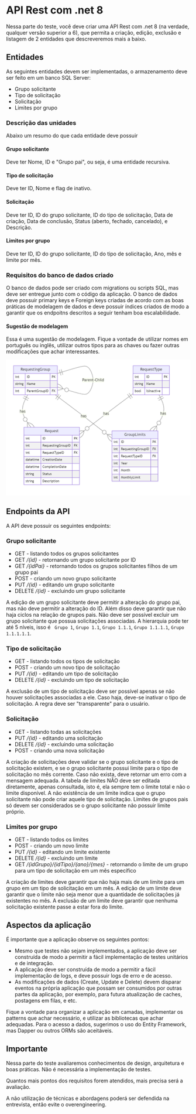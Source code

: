 # API Rest com .net 8

Nessa parte do teste, você deve criar uma API Rest com .net 8 (na verdade, qualquer versão superior a 6), que permita a criação, edição, exclusão e listagem de 2 entidades que descreveremos mais a baixo. 

## Entidades

As seguintes entidades devem ser implementadas, o armazenamento deve ser feito em um banco SQL Server:
- Grupo solicitante
- Tipo de solicitação
- Solicitação
- Limites por grupo


### Descrição das unidades

Abaixo um resumo do que cada entidade deve possuir

#### Grupo solicitante

Deve ter Nome, ID e "Grupo pai", ou seja, é uma entidade recursiva.

#### Tipo de solicitação

Deve ter ID, Nome e flag de inativo.

#### Solicitação

Deve ter ID, ID do grupo solicitante, ID do tipo de solicitação, Data de criação, Data de conclusão, Status (aberto, fechado, cancelado), e Descrição.

#### Limites por grupo

Deve ter ID, ID do grupo solicitante, ID do tipo de solicitação, Ano, mês e limite por mês.

### Requisitos do banco de dados criado

O banco de dados pode ser criado com migrations ou scripts SQL, mas deve ser entregue junto com o código da aplicação. O banco de dados deve possuir primary keys e Foreign keys criadas de acordo com as boas práticas de modelagem de dados e deve possuir índices criados de modo a garantir que os endpoitns descritos a seguir tenham boa escalabilidade.

#### Sugestão de modelagem

Essa é uma sugestão de modelagem. Fique a vontade de utilizar nomes em português ou inglês, utilizar outros tipos para as chaves ou fazer outras modificações que achar interessantes.

![Sugestão de nomes das tabelas](images/diagrama.png)


## Endpoints da API

A API deve possuir os seguintes endpoints:

### Grupo solicitante
- GET - listando todos os grupos solicitantes
- GET */{id}* - retornando um grupo solicitante por ID
- GET */{idPai}* - retornando todos os grupos solicitantes filhos de um grupo pai
- POST - criando um novo grupo solicitante
- PUT */{id}* - editando um grupo solicitante
- DELETE */{id}* - excluindo um grupo solicitante

A edição de um grupo solicitante deve permitir a alteração do grupo pai, mas não deve permitir a alteração do ID. Além disso deve garantir que não haja ciclos na relação de grupos pais.
Não deve ser possível excluir um grupo solicitante que possua solicitações associadas. A hierarquia pode ter até 5 níveis, isso é ` Grupo 1`, `Grupo 1.1`, `Grupo 1.1.1`, `Grupo 1.1.1.1`, `Grupo 1.1.1.1.1`.

### Tipo de solicitação
- GET - listando todos os tipos de solicitação
- POST - criando um novo tipo de solicitação
- PUT */{id}* - editando um tipo de solicitação
- DELETE */{id}* - excluindo um tipo de solicitação

A exclusão de um tipo de solicitação deve ser possível apenas se não houver solicitações associadas a ele. Caso haja, deve-se inativar o tipo de solicitação. A regra deve ser "transparente" para o usuário.

### Solicitação
- GET - listando todas as solicitações
- PUT */{id}* - editando uma solicitação
- DELETE */{id}* - excluindo uma solicitação
- POST - criando uma nova solicitação

A criação de solicitações deve validar se o grupo solicitante e o tipo de solicitação existem, e se o grupo solicitante possui limite para o tipo de solicitação no mês corrente. Caso não exista, deve retornar um erro com a mensagem adequada. A tabela de limites NÃO deve ser editada diretamente, apenas consultada, isto é, ela sempre tem o limite total e não o limite disponível. A não existência de um limite indica que o grupo solicitante não pode criar aquele tipo de solicitação. Limites de grupos pais só devem ser considerados se o grupo solicitante não possuir limite próprio.

### Limites por grupo
- GET - listando todos os limites
- POST - criando um novo limite
- PUT */{id}* - editando um limite existente
- DELETE */{id}* - excluindo um limite
- GET */{idGrupo}/{idTipo}/{ano}/{mes}* - retornando o limite de um grupo para um tipo de solicitação em um mês específico

A criação de limites deve garantir que não haja mais de um limite para um grupo em um tipo de solicitação em um mês. A edição de um limite deve garantir que o limite não seja menor que a quantidade de solicitações já existentes no mês. A exclusão de um limite deve garantir que nenhuma solicitação existente passe a estar fora do limite.

## Aspectos da aplicação
É importante que a aplicação observe os seguintes pontos:
- Mesmo que testes não sejam implementados, a aplicação deve ser construída de modo a permitir a fácil implementação de testes unitários e de integração.
- A aplicação deve ser construída de modo a permitir a fácil implementação de logs, e deve possuir logs de erro e de acesso.
- As modificações de dados (Create, Update e Delete) devem disparar eventos na própria aplicação que possam ser consumidos por outras partes da aplicação, por exemplo, para futura atualização de caches, postagens em filas, e etc.

Fique a vontade para organizar a aplicação em camadas, implementar os patterns que achar necessário, e utilizar as bibliotecas que achar adequadas. Para o acesso a dados, sugerimos o uso do Entity Framework, mas Dapper ou outros ORMs são aceitáveis.

## Importante

Nessa parte do teste avaliaremos conhecimentos de design, arquitetura e boas práticas. Não é necessária a implementação de testes.

Quantos mais pontos dos requisitos forem atendidos, mais precisa será a avaliação.

A não utilização de técnicas e abordagens poderá ser defendida na entrevista, então evite o overengineering.